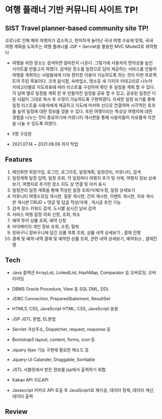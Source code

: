 # 여행 플래너 기반 커뮤니티 사이트 TP!
## SIST Travel planner-based community site TP! 

 코로나로 인해 해외 여행자가 감소하고, 현저하게 늘어난 국내 여행 수요에 맞춰, 국내 여행 계획을 도와주는 여행 플래너를 JSP + Servlet을 활용한 MVC Model2로 제작했다 

- 여행을 위한 장소는 검색하면 얼마든지 나온다. 그렇기에 사용자의 편의성을 높인 사이트를 만들고자 하였다. 검색된 장소를 일정으로 담아 제공하는 서비스를 만들어 여행을 계획하는 사람들에게 더욱 편리한 이용이 가능하도록 하는 것이 이번 프로젝트의 주된 목표이다. 크게 음식점, 숙박업소, 명소등 세 가지의 카테고리로 나누어 카테고리별로 지도좌표에 따라 리스트를 구성하여 확인 후 일정을 계획 할 수 있다. 각 날짜 별로 일정을 계획 한 후 만들어진 일정을 공유 할 수 있고, 공유된 일정은 다른 사람이 그대로 복사 후 수정이 가능하도록 구현하였다. 자세한 일정 보기를 통해 일정 리스트를 사용자에게 제공하고 지도에 마커와 선으로 연결하여 시각적인 효과를 높여 일정에 대한 정보를 얻을 수 있다. 또한 여행이라는 특성상 여행지에 대한 경험을 나누는 것이 중요하기에 커뮤니티 게시판을 통해 사용자들이 자유롭게 의견을 나눌 수 있도록 하였다.




- 5명 구성원
- 2021.07.14 ~ 2021.08.06 까지 작업

## Features
1. 메인화면
회원가입, 로그인, 로그아웃, 일정계획, 일정관리, 커뮤니티, 검색 
2. 일정계획
일정 입력, 일정 조회, 각 일정마다 여행지 추가 및 삭제, 여행지 정보 상세보기, 여행지로 추가한 장소 지도 상 연결 및 마커 표시
3. 일정관리
일정 계획을 통해 작성된 일정 조회/삭제/수정, 일정 상세보기 
4. 커뮤니티
여행소모임 게시판, 질문 게시판, 건의 게시판, 이벤트 게시판, 자유 게시판
게시판 CRUD + 댓글 및 답글 작성/삭제 , 게시글 추천 기능 
5. 검색
장소 키워드 검색. 도시별 실시간 날씨 검색
6. 서비스 
여행 일정 의뢰 신청, 조회, 취소 
7. 예약 
투어 상품 조회, 예약 신청
8. 마이페이지
개인 정보 조회, 수정, 탈퇴
9. 장바구니 
장바구니에 담긴 상품 목록 조회, 상품 내역 상세보기 , 결제 진행  
10. 결제 및 예약 내역
결제 및 예약한 상품 조회, 관련 내역 상세보기, 예약취소 , 결제진행 



## Tech

- Java
    컬렉션
    ArrayList<T>, LinkedList<T>, HashMap<T>, Comparator 등
    오버로딩, 오버라이딩

- DBMS
Oracle Procedure, View 등 SQL DML, DDL

- JDBC
Connection, PreparedStatement, ResultSet

- HTML5, CSS, JavaScript
HTML, CSS, JavaScript 응용

- JSP
JSTL 문법, EL문법

- Servlet
가상주소, Dispatcher, request, response 등

- Bootstrap5
layout, content, forms, icon 등

- Jquery
Ajax 기능 구현에 필요한 메소드 등 

- Jquery-UI
Calander, Draggable, Sorttable

- JSTL
서블릿에서 받은 정보를 jsp에서 출력하기 위함.

- Kakao API
지도API 

- Javascript
카카오 API 호출 후 JavaSciprt로 재가공, 데이터 정제, 데이터 계산, 데이터 출력



    

## Review
